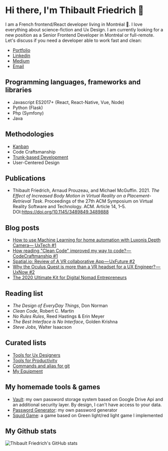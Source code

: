 # Hi there, I'm Thibault Friedrich 👋

I am a French frontend/React developer living in Montréal 🍁. I love everything about science-fiction and Ux Design. I am currently looking for a new position as a Senior Frontend Developer in Montréal or full-remote. Let's discuss if you need a developer
able to work fast and clean:

- [Portfolio](https://thibaultfriedrich.io)
- [Linkedin](https://www.linkedin.com/in/thibault-friedrich/)
- [Medium](https://thibault-friedrich.medium.com/)
- [Email](mailto:thibault.friedrich@gmail.com)

<!--

> I am also currently creating an externalized R&D and Design agency, called Interaction Dynamics,
> with a strong focus on innovative user
> experiences like VR/AR, etc. If you are interested by this concept, contact me. I am looking for handsome designers and developers to work with.
> and I am open to worlwide collaborations:

- [Interaction Dynamics Official Website](https://interaction-dynamics.io/)
- [Interaction Dynamics github](https://github.com/interaction-dynamics)
- [Interaction Dynamics Medium](https://medium.com/interaction-dynamics)


-->

## Programming languages, frameworks and libraries

- Javascript ES2017+ (React, React-Native, Vue, Node)
- Python (Flask)
- Php (Symfony)
- Java

## Methodologies

- [Kanban](https://kanbanize.com/kanban-resources/getting-started/what-is-kanban)
- Code Craftsmanship
- [Trunk-based Development](https://www.atlassian.com/continuous-delivery/continuous-integration/trunk-based-development)
- User-Centered Design

## Publications

- Thibault Friedrich, Arnaud Prouzeau, and Michael McGuffin. 2021. _The Effect of Increased Body Motion in Virtual Reality on a Placement-Retrieval Task_. Proceedings of the 27th ACM Symposium on Virtual Reality Software and Technology. ACM. Article 14, 1–5. DOI:https://doi.org/10.1145/3489849.3489888

## Blog posts

<!-- BLOG-POST-LIST:START -->
- [How to use Machine Learning for home automation with Luxonis Depth Camera— UxTech #1](https://medium.com/interaction-dynamics/how-to-use-machine-learning-for-home-automation-with-luxonis-depth-camera-uxtech-1-765418665b5?source=rss-371df4b18210------2)
- [How reading &quot;Clean Code&quot; improved my way to code? — CodeCraftmanship #1](https://medium.com/interaction-dynamics/how-reading-clean-code-changed-my-way-to-code-codecraftmanship-1-8f7ac8f6ffcd?source=rss-371df4b18210------2)
- [Spatial.io: Review of A VR collaborative App — UxFuture #2](https://medium.com/interaction-dynamics/spatial-io-review-of-a-vr-collaborative-app-uxfuture-2-b6738bd25b89?source=rss-371df4b18210------2)
- [Why the Oculus Quest is more than a VR headset for a UX Engineer? —  UxNow #2](https://medium.com/interaction-dynamics/why-the-oculus-quest-is-more-than-a-vr-headset-for-a-ux-engineer-82105c378ad6?source=rss-371df4b18210------2)
- [The 2020 Ultimate Kit for Digital Nomad Entrepreneurs](https://thibault-friedrich.medium.com/the-2020-ultimate-kit-for-digital-nomad-entrepreneurs-88e5661b4ee9?source=rss-371df4b18210------2)
<!-- BLOG-POST-LIST:END -->

## Reading list

- _The Design of EveryDay Things_, Don Norman
- _Clean Code_, Robert C. Martin
- _No Rules Rules_, Reed Hastings & Erin Meyer
- _The Best Interface is No Interface_, Golden Krishna
- _Steve Jobs_, Walter Isaacson

## Curated lists

- [Tools for Ux Designers](https://github.com/friedrith/awesome-ux-designer)
- [Tools for Productivity](https://github.com/friedrith/awesome-productivity-tools)
- [Commands and alias for git](https://github.com/friedrith/awesome-git)
- [My Equipment](https://kit.co/ThibaultFriedrich)

## My homemade tools & games

- [Vault](https://getvault.github.io/): my own password storage system based on Google Drive Api and an additional security layer. By design, I can't have access to your data.
- [Password Generator](https://generate-password.github.io/): my own password generator
- [Squid Game](https://interaction-dynamics.io/squid-game/): a game based on Green light/red light game I implemented

## My Github stats

![Thibault Friedrich's GitHub stats](https://github-readme-stats.vercel.app/api?username=friedrich&show_icons=true&hide_border=true&hide_title=true&theme=dark)
